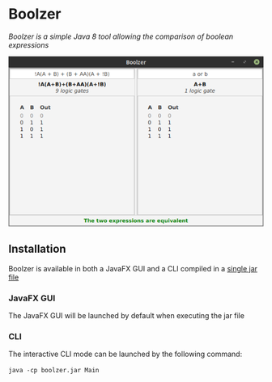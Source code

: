 # Boolzer
*Boolzer is a simple Java 8 tool allowing the comparison of boolean expressions*

![screenshot](https://github.com/Vynskir/boolzer/blob/master/screen.png)

## Installation 

Boolzer is available in both a JavaFX GUI and a CLI compiled in a [single jar file](https://github.com/Vynskir/boolzer/raw/master/boolzer.jar)

### JavaFX GUI
The JavaFX GUI will be launched by default when executing the jar file

### CLI

The interactive CLI mode can be launched by the following command:  

``java -cp boolzer.jar Main``
